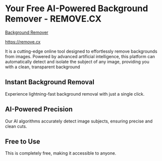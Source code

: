 # Your Free AI-Powered Background Remover - REMOVE.CX

[Background Remover](https://remove.cx/?lang=en)

https://remove.cx

It is a cutting-edge online tool designed to effortlessly remove backgrounds from images. Powered by advanced artificial intelligence, this platform can automatically detect and isolate the subject of any image, providing you with a clean, transparent background

## Instant Background Removal

Experience lightning-fast background removal with just a single click.

## AI-Powered Precision

Our AI algorithms accurately detect image subjects, ensuring precise and clean cuts.

## Free to Use

This is completely free, making it accessible to anyone.
